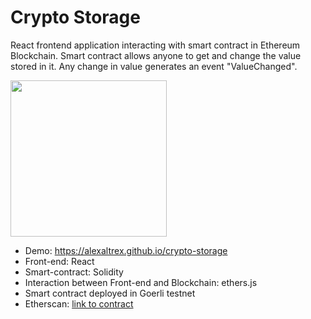 # Crypto Storage
React frontend application interacting with smart contract in Ethereum Blockchain. 
Smart contract allows anyone to get and change the value stored in it. 
Any change in value generates an event "ValueChanged".

<img src="https://user-images.githubusercontent.com/56224288/221500375-f07f23df-7c61-42cd-a3f5-2fa08fda6de8.jpg" height="250">

* Demo: https://alexaltrex.github.io/crypto-storage
* Front-end: React
* Smart-contract: Solidity
* Interaction between Front-end and Blockchain: ethers.js
* Smart contract deployed in Goerli testnet
* Etherscan: [link to contract](https://goerli.etherscan.io/address/0xBda254C68E684afB33e2f11CdC944Eb79DA29708)
